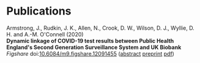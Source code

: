 # Publications

Armstrong, J., Rudkin, J. K., Allen, N., Crook, D. W., Wilson, D. J., Wyllie, D. H. and A.-M. O'Connell (2020)  
**Dynamic linkage of COVID-19 test results between Public Health England's Second Generation Surveillance System and UK Biobank**  
*Figshare* doi:[10.6084/m9.figshare.12091455](https://doi.org/10.6084/m9.figshare.12091455) ([abstract](http://www.danielwilson.me.uk/abstracts/armstrong_etal_2020.html) [preprint](https://doi.org/10.6084/m9.figshare.12091455) [pdf](https://figshare.com/articles/Dynamic_linkage_of_Public_Health_England_s_Second_Generation_Surveillance_System_to_UK_Biobank_provides_real-time_outcomes_for_infection_research/12091455/files/22344903.pdf))
